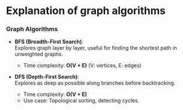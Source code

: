 # Explanation of graph algorithms

### Graph Algorithms

- **BFS (Breadth-First Search)**:  
  Explores graph layer by layer, useful for finding the shortest path in unweighted graphs.  
  - Time complexity: **O(V + E)** (V: vertices, E: edges)

- **DFS (Depth-First Search)**:  
  Explores as deep as possible along branches before backtracking.  
  - Time complexity: **O(V + E)**  
  - Use case: Topological sorting, detecting cycles.